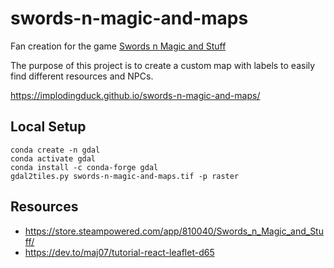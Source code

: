 # swords-n-magic-and-maps

Fan creation for the game [Swords n Magic and Stuff](https://store.steampowered.com/app/810040/Swords_n_Magic_and_Stuff/)

The purpose of this project is to create a custom map with labels to easily find different resources and NPCs.

https://implodingduck.github.io/swords-n-magic-and-maps/

## Local Setup
```
conda create -n gdal
conda activate gdal
conda install -c conda-forge gdal
gdal2tiles.py swords-n-magic-and-maps.tif -p raster 
```

## Resources
* https://store.steampowered.com/app/810040/Swords_n_Magic_and_Stuff/
* https://dev.to/maj07/tutorial-react-leaflet-d65